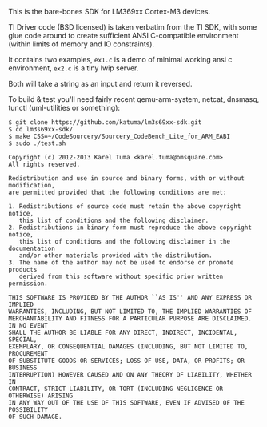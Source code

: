 
This is the bare-bones SDK for LM369xx Cortex-M3 devices.

TI Driver code (BSD licensed) is taken verbatim from the TI SDK, with some glue
code around to create sufficient ANSI C-compatible environment (within limits
of memory and IO constraints).

It contains two examples, ```ex1.c``` is a demo of minimal working ansi c environment, ```ex2.c``` is a tiny lwip server.

Both will take a string as an input and return it reversed.

To build & test you'll need fairly recent qemu-arm-system, netcat, dnsmasq, tunctl (uml-utilities or something):

```
$ git clone https://github.com/katuma/lm3s69xx-sdk.git
$ cd lm3s69xx-sdk/
$ make CSS=~/CodeSourcery/Sourcery_CodeBench_Lite_for_ARM_EABI
$ sudo ./test.sh
```

```
Copyright (c) 2012-2013 Karel Tuma <karel.tuma@omsquare.com>
All rights reserved. 

Redistribution and use in source and binary forms, with or without modification, 
are permitted provided that the following conditions are met:

1. Redistributions of source code must retain the above copyright notice,
   this list of conditions and the following disclaimer.
2. Redistributions in binary form must reproduce the above copyright notice,
   this list of conditions and the following disclaimer in the documentation
   and/or other materials provided with the distribution.
3. The name of the author may not be used to endorse or promote products
   derived from this software without specific prior written permission. 

THIS SOFTWARE IS PROVIDED BY THE AUTHOR ``AS IS'' AND ANY EXPRESS OR IMPLIED 
WARRANTIES, INCLUDING, BUT NOT LIMITED TO, THE IMPLIED WARRANTIES OF 
MERCHANTABILITY AND FITNESS FOR A PARTICULAR PURPOSE ARE DISCLAIMED. IN NO EVENT 
SHALL THE AUTHOR BE LIABLE FOR ANY DIRECT, INDIRECT, INCIDENTAL, SPECIAL, 
EXEMPLARY, OR CONSEQUENTIAL DAMAGES (INCLUDING, BUT NOT LIMITED TO, PROCUREMENT 
OF SUBSTITUTE GOODS OR SERVICES; LOSS OF USE, DATA, OR PROFITS; OR BUSINESS 
INTERRUPTION) HOWEVER CAUSED AND ON ANY THEORY OF LIABILITY, WHETHER IN 
CONTRACT, STRICT LIABILITY, OR TORT (INCLUDING NEGLIGENCE OR OTHERWISE) ARISING 
IN ANY WAY OUT OF THE USE OF THIS SOFTWARE, EVEN IF ADVISED OF THE POSSIBILITY 
OF SUCH DAMAGE.

```
